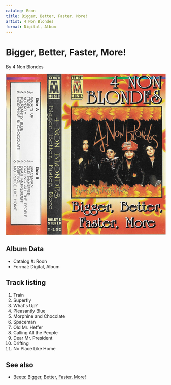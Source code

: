 ```yaml
---
catalog: Roon
title: Bigger, Better, Faster, More!
artist: 4 Non Blondes
format: Digital, Album
---
```


# Bigger, Better, Faster, More!

By 4 Non Blondes

![](../../assets/albumcovers/4_Non_Blondes-Bigger__Better__Faster__More!.png)

## Album Data

- Catalog #: Roon
- Format: Digital, Album


## Track listing


1. Train
2. Superfly
3. What's Up?
4. Pleasantly Blue
5. Morphine and Chocolate
6. Spaceman
7. Old Mr. Heffer
8. Calling All the People
9. Dear Mr. President
10. Drifting
11. No Place Like Home


## See also

- [Beets: Bigger, Better, Faster, More!](../../Beets/4_Non_Blondes/Bigger__Better__Faster__More!.md)
